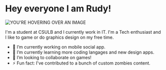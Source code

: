 
# Hey everyone I am Rudy!
![YOU'RE HOVERING OVER AN IMAGE](https://i.imgur.com/ZxB8S9h.png)

I'm a student at CSULB and I currently work in IT. I'm a Tech enthusiast and I like to game or do graphics design on my free time.

- 🔭 I’m currently working on mobile social app.
- 🌱 I’m currently learning more coding langages and new design apps.
- 👯 I’m looking to collaborate on games!
- ⚡ Fun fact: I've contributed to a bunch of custom zombies content.
